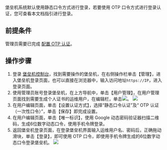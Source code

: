  堡垒机系统默认使用静态口令方式进行登录，若要使用 OTP 口令方式进行登录认证，您可查看本文档指引进行登录。

## 前提条件
管理员需要已完成 [配置 OTP 认证](https://cloud.tencent.com/document/product/1025/32131)。
## 操作步骤
1. 登录 [堡垒机控制台](https://console.cloud.tencent.com/dsgc/bh)，找到需要操作的堡垒机，在右侧操作栏单击【管理】，进入堡垒机登录页面，也可以直接在浏览器中，输入访问地址`https://IP`，进入登录页面。 
2. 使用管理员账号登录堡垒机，在上方导航中，单击【用户管理】，在用户管理页面找到需要生成个人证书的运维用户，在编辑栏，单击![](https://main.qcloudimg.com/raw/6f3c9e2b335f33704581ba89ae797db7.png)。
![](https://main.qcloudimg.com/raw/fc62c26f976d8ace9b35b91f9521022b.png)
3. 在用户编辑页面，单击【设置认证方式】，选择“静态口令认证”及“ OTP 认证（一次性口令）”，单击【保存】即完成设置。
4. 在用户编辑页面，单击【唯一标识】，使用 Google 动态密码验证器扫描二维码，生成6位数字动态口令，使用手机令牌登录。
5. 返回堡垒机登录页面，在登录堡垒机界面输入运维用户名、密码后，正确拖动滑块，单击【登录】，即可使用 OTP 口令，即使用手机令牌生成的6位数字动态口令登录堡垒机。
![](https://main.qcloudimg.com/raw/9407c3ce95269edbda36417ee58bebca.png)
